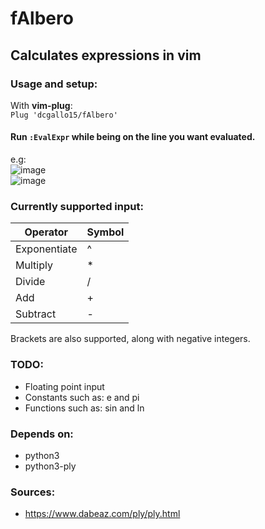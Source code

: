 # fAlbero
## Calculates expressions in vim

### Usage and setup:
With **vim-plug**: \
`Plug 'dcgallo15/fAlbero'` 

#### Run `:EvalExpr` while being on the line you want evaluated.

e.g: \
![image](https://github.com/user-attachments/assets/3dd5309b-e44a-4513-8f47-aa0f93cf2b40) \
![image](https://github.com/user-attachments/assets/8d64f8d0-2cbf-4006-b544-92d9035d1001)

### Currently supported input:

| Operator        | Symbol |
| --------        | ------- |
| Exponentiate    | ^       | 
| Multiply        | *       |
| Divide          | /       |
| Add             | +       |
| Subtract        | -       |

Brackets are also supported, along with negative integers.

### TODO:
- Floating point input
- Constants such as: e and pi
- Functions such as: sin and ln

### Depends on:
- python3
- python3-ply

### Sources:
- https://www.dabeaz.com/ply/ply.html
